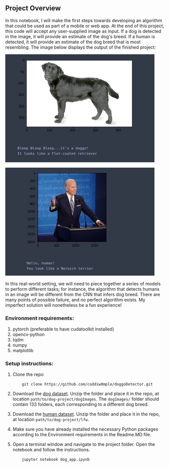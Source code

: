 
## Project Overview

In this notebook, I will make the first steps towards developing an algorithm that could be used as part of a mobile or web app.  At the end of this project, this code will accept any user-supplied image as input.  If a dog is detected in the image, it will provide an estimate of the dog's breed.  If a human is detected, it will provide an estimate of the dog breed that is most resembling.  The image below displays the output of the finished project:

![Sample Dog Output](images/sample_dog_output.png)

![Sample Human Output](images/sample_human_output.png)

In this real-world setting, we will need to piece together a series of models to perform different tasks; for instance, the algorithm that detects humans in an image will be different from the CNN that infers dog breed.  There are many points of possible failure, and no perfect algorithm exists.  My imperfect solution will nonetheless be a fun experience!

### Environment requirements:
1. pytorch (preferable to have cudatoolkit installed)
2. opencv-python
3. tqdm
4. numpy
5. matplotlib

### Setup instructions: 

1. Clone the repo
	``` 
		git clone https://github.com/coddiw0mple/doggoDetector.git
	```
2. Download the [dog dataset](https://s3-us-west-1.amazonaws.com/udacity-aind/dog-project/dogImages.zip).  Unzip the folder and place it in the repo, at location `path/to/dog-project/dogImages`.  The `dogImages/` folder should contain 133 folders, each corresponding to a different dog breed.
3. Download the [human dataset](http://vis-www.cs.umass.edu/lfw/lfw.tgz).  Unzip the folder and place it in the repo, at location `path/to/dog-project/lfw`.   
4. Make sure you have already installed the necessary Python packages according to the Environment requirements in the Readme.MD file.
5. Open a terminal window and navigate to the project folder. Open the notebook and follow the instructions.
	
	```
		jupyter notebook dog_app.ipynb
	```

